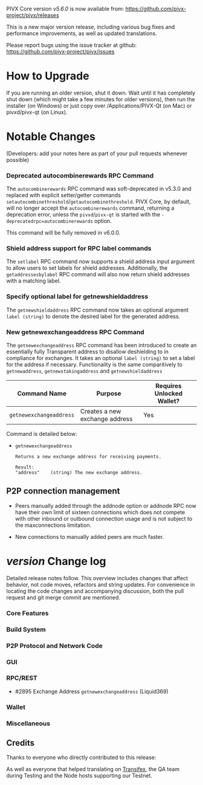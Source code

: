 PIVX Core version *v5.6.0* is now available from:  <https://github.com/pivx-project/pivx/releases>

This is a new major version release, including various bug fixes and performance improvements, as well as updated translations.

Please report bugs using the issue tracker at github: <https://github.com/pivx-project/pivx/issues>


How to Upgrade
==============

If you are running an older version, shut it down. Wait until it has completely shut down (which might take a few minutes for older versions), then run the installer (on Windows) or just copy over /Applications/PIVX-Qt (on Mac) or pivxd/pivx-qt (on Linux).

Notable Changes
==============

(Developers: add your notes here as part of your pull requests whenever possible)


### Deprecated autocombinerewards RPC Command

The `autocombinerewards` RPC command was soft-deprecated in v5.3.0 and replaced with explicit setter/getter commands `setautocombinethreshold`/`getautocombinethreshold`. PIVX Core, by default, will no longer accept the `autocombinerewards` command, returning a deprecation error, unless the `pivxd`/`pivx-qt` is started with the `-deprecatedrpc=autocombinerewards` option.

This command will be fully removed in v6.0.0.

### Shield address support for RPC label commands

The `setlabel` RPC command now supports a shield address input argument to allow users to set labels for shield addresses. Additionally, the `getaddressesbylabel` RPC command will also now return shield addresses with a matching label.

### Specify optional label for getnewshieldaddress

The `getnewshieldaddress` RPC command now takes an optional argument `label (string)` to denote the desired label for the generated address.

### New getnewexchangeaddress RPC Command

The `getnewexchangeaddress` RPC command has been introduced to create an essentially fully Transparent address to disallow deshielding to in compliance for exchanges. It takes an optional `label (string)` to set a label for the address if necessary. Functionality is the same comparitively to `getnewaddress`, `getnewstakingaddress` and `getnewshieldaddress`

| Command Name | Purpose | Requires Unlocked Wallet? |
| ------------ | ------- | ------------------------- |
| `getnewexchangeaddress` | Creates a new exchange address | Yes |

Command is detailed below:

* `getnewexchangeaddress`
  ```
  Returns a new exchange address for receiving payments.

  Result:
  "address"    (string) The new exchange address.
  ```

P2P connection management
--------------------------

- Peers manually added through the addnode option or addnode RPC now have their own
  limit of sixteen connections which does not compete with other inbound or outbound
  connection usage and is not subject to the maxconnections limitation.

- New connections to manually added peers are much faster.

*version* Change log
==============

Detailed release notes follow. This overview includes changes that affect behavior, not code moves, refactors and string updates. For convenience in locating the code changes and accompanying discussion, both the pull request and git merge commit are mentioned.

### Core Features

### Build System

### P2P Protocol and Network Code

### GUI

### RPC/REST
- #2895 Exchange Address `getnewexchangeaddress` (Liquid369) 

### Wallet

### Miscellaneous

## Credits

Thanks to everyone who directly contributed to this release:


As well as everyone that helped translating on [Transifex](https://www.transifex.com/projects/p/pivx-project-translations/), the QA team during Testing and the Node hosts supporting our Testnet.
